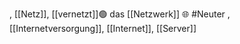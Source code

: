 , [[Netz]], [[vernetzt]]🟢 das [[Netzwerk]] 🌐
#Neuter , [[Internetversorgung]], [[Internet]], [[Server]]